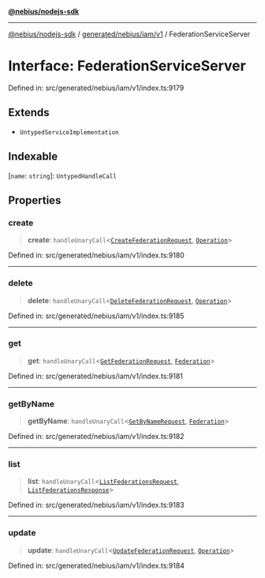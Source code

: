 [**@nebius/nodejs-sdk**](../../../../../README.md)

***

[@nebius/nodejs-sdk](../../../../../README.md) / [generated/nebius/iam/v1](../README.md) / FederationServiceServer

# Interface: FederationServiceServer

Defined in: src/generated/nebius/iam/v1/index.ts:9179

## Extends

- `UntypedServiceImplementation`

## Indexable

\[`name`: `string`\]: `UntypedHandleCall`

## Properties

### create

> **create**: `handleUnaryCall`\<[`CreateFederationRequest`](CreateFederationRequest.md), [`Operation`](../../../common/v1/interfaces/Operation.md)\>

Defined in: src/generated/nebius/iam/v1/index.ts:9180

***

### delete

> **delete**: `handleUnaryCall`\<[`DeleteFederationRequest`](DeleteFederationRequest.md), [`Operation`](../../../common/v1/interfaces/Operation.md)\>

Defined in: src/generated/nebius/iam/v1/index.ts:9185

***

### get

> **get**: `handleUnaryCall`\<[`GetFederationRequest`](GetFederationRequest.md), [`Federation`](Federation.md)\>

Defined in: src/generated/nebius/iam/v1/index.ts:9181

***

### getByName

> **getByName**: `handleUnaryCall`\<[`GetByNameRequest`](../../../common/v1/interfaces/GetByNameRequest.md), [`Federation`](Federation.md)\>

Defined in: src/generated/nebius/iam/v1/index.ts:9182

***

### list

> **list**: `handleUnaryCall`\<[`ListFederationsRequest`](ListFederationsRequest.md), [`ListFederationsResponse`](ListFederationsResponse.md)\>

Defined in: src/generated/nebius/iam/v1/index.ts:9183

***

### update

> **update**: `handleUnaryCall`\<[`UpdateFederationRequest`](UpdateFederationRequest.md), [`Operation`](../../../common/v1/interfaces/Operation.md)\>

Defined in: src/generated/nebius/iam/v1/index.ts:9184
